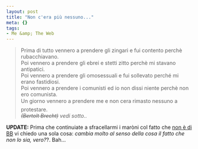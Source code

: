 ```yaml
--- 
layout: post
title: "Non c'era più nessuno..."
meta: {}
tags: 
- Me &amp; The Web
---
```

> Prima di tutto vennero a prendere gli zingari e fui contento perchè rubacchiavano.  
> Poi vennero a prendere gli ebrei e stetti zitto perchè mi stavano antipatici.  
> Poi vennero a prendere gli omosessuali e fui sollevato perché mi erano fastidiosi.  
> Poi vennero a prendere i comunisti ed io non dissi niente perchè non ero comunista.  
> Un giorno vennero a prendere me e non cera rimasto nessuno a protestare.  
> *<s>(Bertolt Brecht)</s>* *vedi sotto..*  
  
**UPDATE:** Prima che continuiate a sfracellarmi i maròni col fatto che [non è di BB](http://it.wikipedia.org/wiki/Prima_vennero...) vi chiedo una sola cosa: *cambia molto al senso della cosa il fatto che non lo sia, vero?*?. Bah... 
